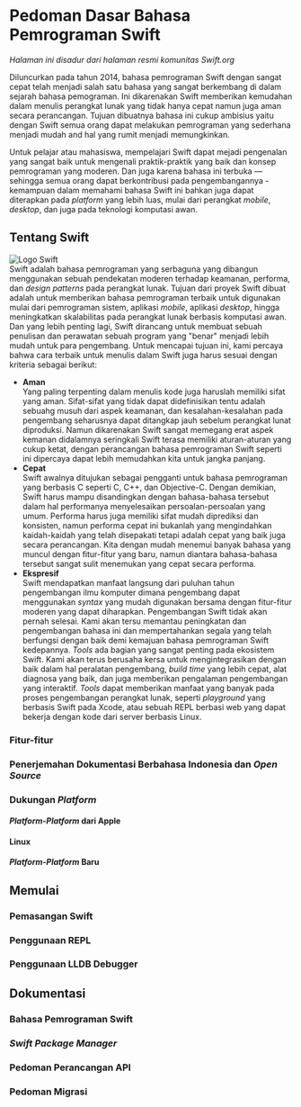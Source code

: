 # Pedoman Dasar Bahasa Pemrograman Swift
*Halaman ini disadur dari halaman resmi komunitas Swift.org*


Diluncurkan pada tahun 2014, bahasa pemrograman Swift dengan sangat cepat telah menjadi salah satu bahasa yang sangat berkembang di dalam sejarah bahasa pemograman. Ini dikarenakan Swift memberikan kemudahan dalam menulis perangkat lunak yang tidak hanya cepat namun juga aman secara perancangan. Tujuan dibuatnya bahasa ini cukup ambisius yaitu dengan Swift semua orang dapat melakukan pemrograman yang sederhana menjadi mudah and hal yang rumit menjadi memungkinkan.

Untuk pelajar atau mahasiswa, mempelajari Swift dapat mejadi pengenalan yang sangat baik untuk mengenali praktik-praktik yang baik dan konsep pemrograman yang moderen. Dan juga karena bahasa ini terbuka — sehingga semua orang dapat berkontribusi pada pengembangannya - kemampuan dalam memahami bahasa Swift ini bahkan juga dapat diterapkan pada *platform* yang lebih luas, mulai dari perangkat *mobile*, *desktop*, dan juga pada teknologi komputasi awan.

## Tentang Swift
![Logo Swift](https://swift.org/assets/images/swift.svg)  
Swift adalah bahasa pemrograman yang serbaguna yang dibangun menggunakan sebuah pendekatan moderen terhadap keamanan, performa, dan *design patterns* pada perangkat lunak.
Tujuan dari proyek Swift dibuat adalah untuk memberikan bahasa pemrograman terbaik untuk digunakan mulai dari pemrograman sistem, aplikasi *mobile*, aplikasi *desktop*, hingga meningkatkan skalabilitas pada perangkat lunak berbasis komputasi awan. Dan yang lebih penting lagi, Swift dirancang untuk membuat sebuah penulisan dan perawatan sebuah program yang "benar" menjadi lebih mudah untuk para pengembang. Untuk mencapai tujuan ini, kami percaya bahwa cara terbaik untuk menulis dalam Swift juga harus sesuai dengan kriteria sebagai berikut:
- **Aman**  
Yang paling terpenting dalam menulis kode juga haruslah memiliki sifat yang aman. Sifat-sifat yang tidak dapat didefinisikan tentu adalah sebuahg musuh dari aspek keamanan, dan kesalahan-kesalahan pada pengembang seharusnya dapat ditangkap jauh sebelum perangkat lunat diproduksi. Namun dikarenakan Swift sangat memegang erat aspek kemanan didalamnya seringkali Swift terasa memiliki aturan-aturan yang cukup ketat, dengan perancangan bahasa pemrograman Swift seperti ini dipercaya dapat lebih memudahkan kita untuk jangka panjang. 
- **Cepat**  
Swift awalnya ditujukan sebagai pengganti untuk bahasa pemrograman yang berbasis C seperti C, C++, dan Objective-C. Dengan demikian, Swift harus mampu disandingkan dengan bahasa-bahasa tersebut dalam hal performanya menyelesaikan persoalan-persoalan yang umum. Performa harus juga memiliki sifat mudah diprediksi dan konsisten, namun performa cepat ini bukanlah yang mengindahkan kaidah-kaidah yang telah disepakati tetapi adalah cepat yang baik juga secara perancangan. Kita dengan mudah menemui banyak bahasa yang muncul dengan fitur-fitur yang baru, namun diantara bahasa-bahasa tersebut sangat sulit menemukan yang cepat secara performa.
- **Ekspresif**  
Swift mendapatkan manfaat langsung dari puluhan tahun pengembangan ilmu komputer dimana pengembang dapat menggunakan *syntax* yang mudah digunakan bersama dengan fitur-fitur moderen yang dapat diharapkan. Pengembangan Swift tidak akan pernah selesai. Kami akan tersu memantau peningkatan dan pengembangan bahasa ini dan mempertahankan segala yang telah berfungsi dengan baik demi kemajuan bahasa pemrograman Swift kedepannya.
*Tools* ada bagian yang sangat penting pada ekosistem Swift. Kami akan terus berusaha kersa untuk mengintegrasikan dengan baik dalam hal peralatan pengembang, *build time* yang lebih cepat, alat diagnosa yang baik, dan juga memberikan pengalaman pengembangan yang interaktif. *Tools* dapat memberikan manfaat yang banyak pada proses pengembangan perangkat lunak, seperti *playground* yang berbasis Swift pada Xcode, atau sebuah REPL berbasi web yang dapat bekerja dengan kode dari server berbasis Linux.

### Fitur-fitur
### Penerjemahan Dokumentasi Berbahasa Indonesia dan *Open Source*
### Dukungan *Platform*
#### *Platform-Platform* dari Apple
#### Linux
#### *Platform-Platform* Baru

## Memulai
### Pemasangan Swift
### Penggunaan REPL
### Penggunaan LLDB Debugger

## Dokumentasi
### Bahasa Pemrograman Swift
### *Swift Package Manager*
### Pedoman Perancangan API
### Pedoman Migrasi
